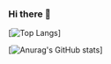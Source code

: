 ### Hi there 👋

[![Top Langs](https://github-readme-stats.vercel.app/api/top-langs/?username=eeepnpn&layout=compact)]

[![Anurag's GitHub stats](https://github-readme-stats.vercel.app/api?username=eeepnpn)]

<!--
**eeepnpn/eeepnpn** is a ✨ _special_ ✨ repository because its `README.md` (this file) appears on your GitHub profile.

Here are some ideas to get you started:

- 🔭 I’m currently working on ...
- 🌱 I’m currently learning ...
- 👯 I’m looking to collaborate on ...
- 🤔 I’m looking for help with ...
- 💬 Ask me about ...
- 📫 How to reach me: ...
- 😄 Pronouns: ...
- ⚡ Fun fact: ...
-->
